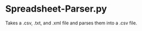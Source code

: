 Spreadsheet-Parser.py
=====================

Takes a .csv, .txt, and .xml file and parses them into a .csv file.